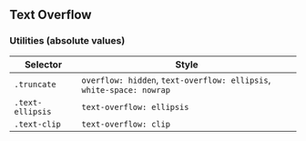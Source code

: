 ## Text Overflow

### Utilities (absolute values)

| Selector         | Style                                                                |
| ---------------- | -------------------------------------------------------------------- |
| `.truncate`      | `overflow: hidden`, `text-overflow: ellipsis`, `white-space: nowrap` |
| `.text-ellipsis` | `text-overflow: ellipsis`                                            |
| `.text-clip`     | `text-overflow: clip`                                                |

